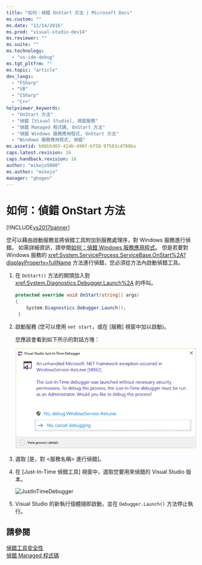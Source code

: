 ```yaml
---
title: "如何：偵錯 OnStart 方法 | Microsoft Docs"
ms.custom: ""
ms.date: "12/14/2016"
ms.prod: "visual-studio-dev14"
ms.reviewer: ""
ms.suite: ""
ms.technology: 
  - "vs-ide-debug"
ms.tgt_pltfrm: ""
ms.topic: "article"
dev_langs: 
  - "FSharp"
  - "VB"
  - "CSharp"
  - "C++"
helpviewer_keywords: 
  - "OnStart 方法"
  - "偵錯 [Visual Studio], 視窗服務"
  - "偵錯 Managed 程式碼, OnStart 方法"
  - "偵錯 Windows 服務應用程式, OnStart 方法"
  - "Windows 服務應用程式, 偵錯"
ms.assetid: b06b5d65-424b-490f-bf58-97583cd7006a
caps.latest.revision: 16
caps.handback.revision: 16
author: "mikejo5000"
ms.author: "mikejo"
manager: "ghogen"
---
```

# 如何：偵錯 OnStart 方法
[!INCLUDE[vs2017banner](../code-quality/includes/vs2017banner.md)]

您可以藉由啟動服務並將偵錯工具附加到服務處理序，對 Windows 服務進行偵錯。 如需詳細資訊，請參閱[如何：偵錯 Windows 服務應用程式](../Topic/How%20to:%20Debug%20Windows%20Service%20Applications.md)。 但是若要對 Windows 服務的 <xref:System.ServiceProcess.ServiceBase.OnStart%2A?displayProperty=fullName> 方法進行偵錯，您必須從方法內啟動偵錯工具。  
  
1.  在 `OnStart()` 方法的開頭加入對 <xref:System.Diagnostics.Debugger.Launch%2A> 的呼叫。  
  
    ```c#  
    protected override void OnStart(string[] args)  
    {  
        System.Diagnostics.Debugger.Launch();  
     }  
    ```  
  
2.  啟動服務 \(您可以使用 `net start`，或在 \[服務\] 視窗中加以啟動\)。  
  
     您應該會看到如下所示的對話方塊：  
  
     ![OnStartDebug](../debugger/media/onstartdebug.png "OnStartDebug")  
  
3.  選取 \[是，對 \<服務名稱\> 進行偵錯\]。  
  
4.  在 \[Just\-In\-Time 偵錯工具\] 視窗中，選取您要用來偵錯的 Visual Studio 版本。  
  
     ![JustInTimeDebugger](~/debugger/media/justintimedebugger.png "JustInTimeDebugger")  
  
5.  Visual Studio 的新執行個體隨即啟動，並在 `Debugger.Launch()` 方法停止執行。  
  
## 請參閱  
 [偵錯工具安全性](../debugger/debugger-security.md)   
 [偵錯 Managed 程式碼](../debugger/debugging-managed-code.md)